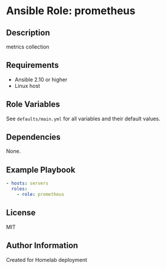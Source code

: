 # Ansible Role: prometheus

## Description
metrics collection

## Requirements
- Ansible 2.10 or higher
- Linux host

## Role Variables
See `defaults/main.yml` for all variables and their default values.

## Dependencies
None.

## Example Playbook
```yaml
- hosts: servers
  roles:
    - role: prometheus
```

## License
MIT

## Author Information
Created for Homelab deployment
